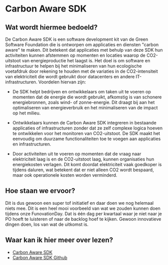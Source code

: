 # Carbon Aware SDK

## Wat wordt hiermee bedoeld?
De Carbon Aware SDK is een software development kit van de Green Software Foundation die is ontworpen om applicaties en diensten "carbon aware" te maken. Dit betekent dat applicaties met behulp van deze SDK hun activiteiten kunnen afstemmen op momenten en locaties waarop de CO2-uitstoot van energieproductie het laagst is. Het doel is om software en infrastructuur te helpen bij het minimaliseren van hun ecologische voetafdruk door rekening te houden met de variaties in de CO2-intensiteit van elektriciteit die wordt gebruikt door datacenters en andere IT-infrastructuren. Voordelen hiervan zijn:

- De SDK helpt bedrijven en ontwikkelaars om taken uit te voeren op momenten dat de energie die wordt gebruikt, afkomstig is van schonere energiebronnen, zoals wind- of zonne-energie. Dit draagt bij aan het optimaliseren van energieverbruik en het minimaliseren van de impact op het milieu.

- Ontwikkelaars kunnen de Carbon Aware SDK integreren in bestaande applicaties of infrastructuren zonder dat ze zelf complexe logica hoeven te ontwikkelen voor het monitoren van CO2-uitstoot. De SDK maakt het eenvoudig om duurzame functionaliteiten toe te voegen aan applicaties en infrastructuren.

- Door activiteiten uit te voeren op momenten dat de vraag naar elektriciteit laag is en de CO2-uitstoot laag, kunnen organisaties hun energiekosten verlagen. Dit komt doordat elektriciteit vaak goedkoper is tijdens daluren, wat betekent dat er niet alleen CO2 wordt bespaard, maar ook operationele kosten worden verminderd.

## Hoe staan we ervoor?
Dit is dus gewoon een super tof initiatief en daar doen we nog helemaal niets mee. Dit is een heel mooi voorbeeld van wat we zouden kunnen doen tijdens onze FunovationDay. Dat is één dag per kwartaal waar je niet naar je PO hoeft te luisteren of naar de backlog hoef te kijken. Gewoon innovatieve dingen doen, los van wat de uitkomst is. 

## Waar kan ik hier meer over lezen?
- <a href="https://carbon-aware-sdk.greensoftware.foundation/">Carbon Aware SDK</a>
- <a href="https://github.com/Green-Software-Foundation/carbon-aware-sdk">Carbon Aware SDK Github</a>